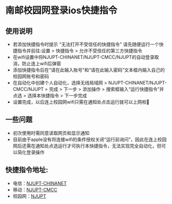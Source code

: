 # 南邮校园网登录ios快捷指令

## 使用说明
*  若添加快捷指令时提示 "无法打开不受信任的快捷指令" 请先随便运行一个快捷指令并前往:设置 > 快捷指令 > 允许不受信任的第三方快捷指令
*  在wifi设置中将NJUPT-CHINANET/NJUPT-CMCC/NJUPT的自动登录取消，防止连上wifi后弹窗
*  添加快捷指令后在“请在此输入账号”和“请在此输入密码”文本框内输入自己的校园网账号和密码
*  在自动化中创建个人自动化，选择无线局域网 > NJUPT-CHINANET/NJUPT-CMCC/NJUPT > 完成 > 下一步 > 添加操作 > 搜索框输入“运行快捷指令”并点选 > 选择本快捷指令 > 下一步完成
*  设置完成，以后连上校园网wifi只需在通知处点击运行就可以上网啦🎉

## 一些问题
* 初次使用时需同意读取网页和显示通知
* 目前由于apple没有将连接wifi的条件授权关闭“运行前询问”，因此在连上校园网后还需在通知处点选运行才可执行本快捷指令，无法实现完全自动化，但可以简化登录操作

## 快捷指令地址:

* 电信：[NJUPT-CHINANET](https://www.icloud.com/shortcuts/c4123e4ec1c74f759a1972e02bb7424a)
* 移动：[NJUPT-CMCC](https://www.icloud.com/shortcuts/10e2aad169c34451bacd9ef01ec2eab8)
* 校园网：[NJUPT](https://www.icloud.com/shortcuts/669d9a605caa4aea871f5b85e040db73)
